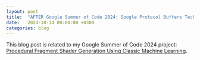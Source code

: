 ```yaml
---
layout: post
title:  "AFTER Google Summer of Code 2024: Google Protocol Buffers Technology"
date:   2024-10-14 00:00:00 +0300
categories: blog
---
```


This blog post is related to my Google Summer of Code 2024 project: [Procedural Fragment Shader Generation Using Classic Machine Learning][my-google-summer-of-code-2024-project].


[my-google-summer-of-code-2024-project]: https://summerofcode.withgoogle.com/programs/2024/projects/wYTZuQbA
